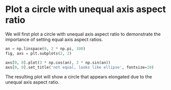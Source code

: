 # Plot a circle with unequal axis aspect ratio

We will first plot a circle with unequal axis aspect ratio to demonstrate the importance of setting equal axis aspect ratios.

```python
an = np.linspace(0, 2 * np.pi, 100)
fig, axs = plt.subplots(2, 2)

axs[0, 0].plot(3 * np.cos(an), 3 * np.sin(an))
axs[0, 0].set_title('not equal, looks like ellipse', fontsize=10)
```

The resulting plot will show a circle that appears elongated due to the unequal axis aspect ratio.
